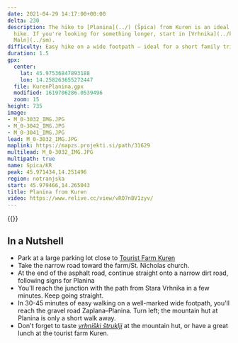 ```yaml
---
date: 2021-04-29 14:17:00+00:00
delta: 230
description: The hike to [Planina](../) (Špica) from Kuren is an ideal weekend family
  hike. If you're looking for something longer, start in [Vrhnika](../kv) or at [Star
  Maln](../sm).
difficulty: Easy hike on a wide footpath – ideal for a short family trip
duration: 1.5
gpx:
  center:
    lat: 45.97536847893188
    lon: 14.258263655272447
  file: KurenPlanina.gpx
  modified: 1619706286.0539496
  zoom: 15
height: 735
image:
- M_0-3032_IMG.JPG
- M_0-3042_IMG.JPG
- M_0-3041_IMG.JPG
lead: M_0-3032_IMG.JPG
maplink: https://mapzs.projekti.si/path/31629
multilead: M_0-3032_IMG.JPG
multipath: true
name: Spica/KR
peak: 45.971434,14.251496
region: notranjska
start: 45.979466,14.265043
title: Planina from Kuren
video: https://www.relive.cc/view/vRO7nBV1zyv/
---
```

{{<hike-details description="yes">}}

## In a Nutshell

* Park at a large parking lot close to [Tourist Farm Kuren](https://prfigarji.si/)
* Take the narrow road toward the farm/St. Nicholas church.
* At the end of the asphalt road, continue straight onto a narrow dirt road, following signs for Planina
* You'll reach the junction with the path from Stara Vrhnika in a few minutes. Keep going straight.
* In 30-45 minutes of easy walking on a well-marked wide footpath, you'll reach the gravel road Zaplana–Planina. Turn left; the mountain hut at Planina is only a short walk away.
* Don't forget to taste *[vrhniški štruklji](https://www.visitvrhnika.si/en/vrhnika/worthy-of-attention/rolled-prune-dumplings)* at the mountain hut, or have a great lunch at the tourist farm Kuren.
